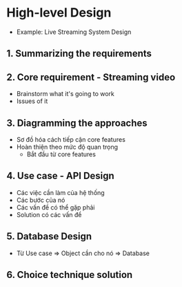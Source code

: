 # High-level Design

- Example: Live Streaming System Design

## 1. Summarizing the requirements

## 2. Core requirement - Streaming video

- Brainstorm what it's going to work
- Issues of it

## 3. Diagramming the approaches

- Sơ đồ hóa cách tiếp cận core features
- Hoàn thiện theo mức độ quan trọng
    - Bắt đầu từ core features 

## 4. Use case - API Design

- Các việc cần làm của hệ thống
- Các bước của nó
- Các vấn đề có thể gặp phải
- Solution có các vấn đề

## 5. Database Design

- Từ Use case => Object cần cho nó => Database

## 6. Choice technique solution